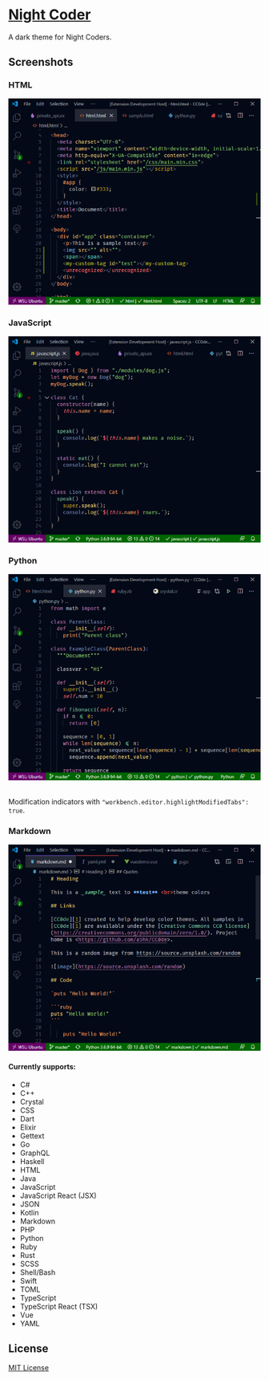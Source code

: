 # [Night Coder](https://marketplace.visualstudio.com/items?itemName=a5hk.night-coder)

A dark theme for Night Coders.

## Screenshots

### HTML

![html](screenshot/html.png)

### JavaScript

![javascript](screenshot/javascript.png)

### Python

![python](screenshot/python.png)

<br>Modification indicators with `"workbench.editor.highlightModifiedTabs": true`.

### Markdown

![modified tab indicators](screenshot/modified.png)

#### Currently supports:

- C#
- C++
- Crystal
- CSS
- Dart
- Elixir
- Gettext
- Go
- GraphQL
- Haskell
- HTML
- Java
- JavaScript
- JavaScript React (JSX)
- JSON
- Kotlin
- Markdown
- PHP
- Python
- Ruby
- Rust
- SCSS
- Shell/Bash
- Swift
- TOML
- TypeScript
- TypeScript React (TSX)
- Vue
- YAML

## License

[MIT License](LICENSE)
